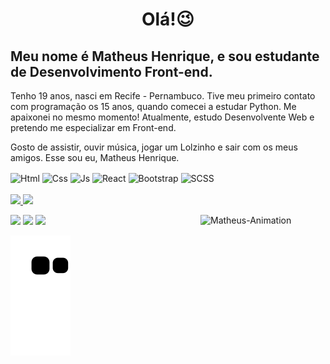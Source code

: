 <h1 align="center">
    Olá!😉
</h1>

## Meu nome é Matheus Henrique, e sou estudante de Desenvolvimento Front-end.

Tenho 19 anos, nasci em Recife - Pernambuco. Tive meu primeiro contato 
com programação os 15 anos, quando comecei a estudar Python. Me 
apaixonei no mesmo momento! Atualmente, estudo Desenvolvente Web 
e pretendo me especializar em Front-end. 

Gosto de assistir, ouvir música, jogar um Lolzinho e sair com os meus amigos. 
Esse sou eu, Matheus Henrique. 

<div>
    <img align="center" alt="Html" height="30" width="110" src="https://img.shields.io/badge/HTML5-E34F26?style=for-the-badge&logo=html5&logoColor=white">
    <img align="center" alt="Css" height="30" width="100" src="https://img.shields.io/badge/CSS3-1572B6?style=for-the-badge&logo=css3&logoColor=white">
    <img align="center" alt="Js" height="30" width="100" src="https://img.shields.io/badge/JavaScript-F7DF1E?style=for-the-badge&logo=javascript&logoColor=black">
    <img align="center" alt="React" height="30" width="100" src="https://img.shields.io/badge/React-20232A?style=for-the-badge&logo=react&logoColor=61DAFB">
    <img align="center" alt="Bootstrap" height="30" width="100" src="https://img.shields.io/badge/Bootstrap-563D7C?style=for-the-badge&logo=bootstrap&logoColor=white">
    <img align="center" alt="SCSS" height="30" width="100" src="https://img.shields.io/badge/Sass-CC6699?style=for-the-badge&logo=sass&logoColor=white">
</div>
<br>
<div>
  <a href="https://github.com/mateushenriquedasilva">
  <img height="180em" src="https://github-readme-stats.vercel.app/api?username=mateushenriquedasilva&show_icons=true&theme=dracula&include_all_commits=true&count_private=true"/>
  <img height="180em" src="https://github-readme-stats.vercel.app/api/top-langs/?username=mateushenriquedasilva&layout=compact&langs_count=7&theme=dracula"/>
</div>
    
<div style="display:inline_block">
<a href="https://picasion.com/"><img align="right" src="https://i.picasion.com/pic91/fa0fc733ee415d12b2de2f0e8c979b1e.gif" width="200" height="200" border="0" alt="Matheus-Animation"/></a>
    
  <a href="https://www.linkedin.com/in/matheus-henrique-54a673197" target="_blank"><img src="https://img.shields.io/badge/-LinkedIn-%230077B5?style=for-the-badge&logo=linkedin&logoColor=white" target="_blank"></a> 
  <a href="https://www.instagram.com/themateusreal/" target="_blank"><img src="https://img.shields.io/badge/Instagram-E4405F?style=for-the-badge&logo=instagram&logoColor=white" target="_blank"></a>
    <a href="mailto:matheushenriquedasilvaa.2021@gmail.com" target="_blank"><img src="https://img.shields.io/badge/Gmail-D14836?style=for-the-badge&logo=gmail&logoColor=white" target="_blank"></a>
 
  ![Snake animation](https://github.com/mateushenriquedasilva/mateushenriquedasilva/blob/output/github-contribution-grid-snake.svg)
 
</div>

